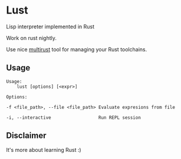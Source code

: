 # Lust

Lisp interpreter implemented in Rust

Work on rust nightly.

Use nice [multirust][multirust] tool for managing your Rust toolchains.

## Usage

```
Usage:
	lust [options] [<expr>]

Options:

-f <file_path>, --file <file_path> Evaluate expresions from file

-i, --interactive                  Run REPL session
```

## Disclaimer

It's more about learning Rust :)

[multirust]: https://github.com/brson/multirust
